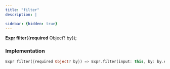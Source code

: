 ```yaml
---
title: "filter"
description: |

sidebar: {hidden: true}
---
```

<span class="dart-code"><strong>[Expr] filter</strong>({<span class="nobr"><strong>required</strong> Object? by</span>});</span>


### Implementation
```dart
Expr filter({required Object? by}) => Expr.filter(input: this, by: by.expr);
```

[Expr]: /reference/classes/expr/
